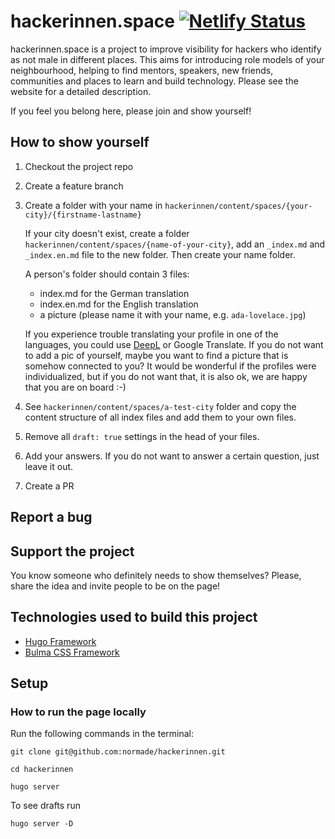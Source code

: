 # hackerinnen.space [![Netlify Status](https://api.netlify.com/api/v1/badges/52a6b589-d735-4956-890e-3c59760772a6/deploy-status)](https://app.netlify.com/sites/loving-noyce-189cc2/deploys)

hackerinnen.space is a project to improve visibility for hackers who identify as not male in different places.
This aims for introducing role models of your neighbourhood, helping to find mentors, speakers, new friends,
communities and places to learn and build technology. Please see the website for a detailed description.

If you feel you belong here, please join and show yourself!

## How to show yourself

1.  Checkout the project repo
2.  Create a feature branch
3.  Create a folder with your name in `hackerinnen/content/spaces/{your-city}/{firstname-lastname}`
    
    If your city doesn't exist, create a folder `hackerinnen/content/spaces/{name-of-your-city}`, add an `_index.md` and `_index.en.md` file to the new folder. Then create your name folder.
    
    A person's folder should contain 3 files:
    - index.md for the German translation
    - index.en.md for the English translation
    - a picture (please name it with your name, e.g. `ada-lovelace.jpg`)

    If you experience trouble translating your profile in one of the languages, you could use [DeepL](https://www.deepl.com/translator) or Google Translate.
    If you do not want to add a pic of yourself, maybe you want to find a picture that is somehow connected to you? It would be wonderful if the profiles were individualized, but if you do not want that, it is also ok, we are happy that you are on board :-)
4.  See `hackerinnen/content/spaces/a-test-city` folder and copy the content structure of all index files and add them to your own files.
5.  Remove all `draft: true` settings in the head of your files. 
6.  Add your answers. If you do not want to answer a certain question, just leave it out.
7.  Create a PR

## Report a bug

## Support the project

You know someone who definitely needs to show themselves? Please, share the idea and invite people to be on the page!

## Technologies used to build this project

- [Hugo Framework](https://gohugo.io/)
- [Bulma CSS Framework](https://bulma.io/)

## Setup

### How to run the page locally

Run the following commands in the terminal:

`git clone git@github.com:normade/hackerinnen.git`

`cd hackerinnen`

`hugo server`

To see drafts run

`hugo server -D`
